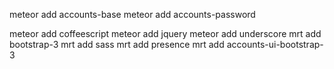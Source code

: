 meteor add accounts-base
meteor add accounts-password

meteor add coffeescript
meteor add jquery
meteor add underscore
mrt add bootstrap-3
mrt add sass
mrt add presence
mrt add accounts-ui-bootstrap-3
